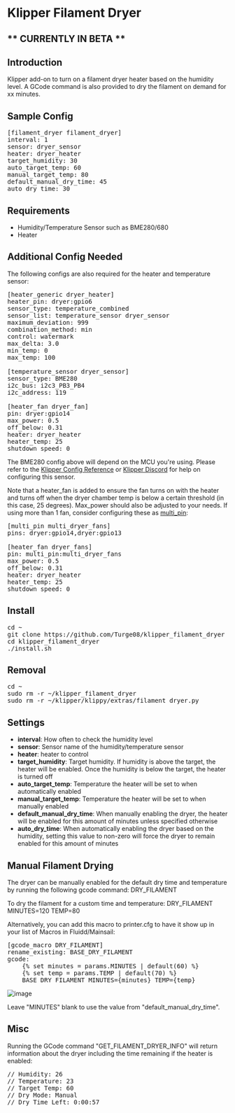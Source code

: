 # Klipper Filament Dryer

## ** CURRENTLY IN BETA **

## Introduction

Klipper add-on to turn on a filament dryer heater based on the humidity level. A GCode command is also provided to dry the filament on demand for xx minutes.

## Sample Config

<pre>[filament_dryer filament_dryer]
interval: 1
sensor: dryer_sensor
heater: dryer_heater
target_humidity: 30
auto_target_temp: 60
manual_target_temp: 80
default_manual_dry_time: 45
auto_dry_time: 30</pre>

## Requirements

- Humidity/Temperature Sensor such as BME280/680
- Heater

## Additional Config Needed

The following configs are also required for the heater and temperature sensor:

<pre>[heater_generic dryer_heater]
heater_pin: dryer:gpio6
sensor_type: temperature_combined
sensor_list: temperature_sensor dryer_sensor
maximum_deviation: 999
combination_method: min
control: watermark
max_delta: 3.0
min_temp: 0
max_temp: 100

[temperature_sensor dryer_sensor]
sensor_type: BME280
i2c_bus: i2c3_PB3_PB4
i2c_address: 119

[heater_fan dryer_fan]
pin: dryer:gpio14
max_power: 0.5
off_below: 0.31
heater: dryer_heater
heater_temp: 25
shutdown_speed: 0</pre>

The BME280 config above will depend on the MCU you're using. Please refer to the [Klipper Config Reference](https://www.klipper3d.org/Config_Reference.html#bmp180bmp280bme280bme680-temperature-sensor) or [Klipper Discord](https://discord.klipper3d.org/) for help on configuring this sensor.

Note that a heater_fan is added to ensure the fan turns on with the heater and turns off when the dryer chamber temp is below a certain threshold (in this case, 25 degrees). Max_power should also be adjusted to your needs. If using more than 1 fan, consider configuring these as [multi_pin](https://www.klipper3d.org/Config_Reference.html#multi_pin):

<pre>[multi_pin multi_dryer_fans]
pins: dryer:gpio14,dryer:gpio13

[heater_fan dryer_fans]
pin: multi_pin:multi_dryer_fans
max_power: 0.5
off_below: 0.31
heater: dryer_heater
heater_temp: 25
shutdown_speed: 0</pre>

## Install

<pre>cd ~
git clone https://github.com/Turge08/klipper_filament_dryer
cd klipper_filament_dryer
./install.sh</pre>

## Removal

<pre>cd ~
sudo rm -r ~/klipper_filament_dryer
sudo rm -r ~/klipper/klippy/extras/filament_dryer.py</pre>

## Settings

- **interval**: How often to check the humidity level
- **sensor**: Sensor name of the humidity/temperature sensor
- **heater**: heater to control
- **target_humidity**: Target humidity. If humidity is above the target, the heater will be enabled. Once the humidity is below the target, the heater is turned off
- **auto_target_temp**: Temperature the heater will be set to when automatically enabled
- **manual_target_temp**: Temperature the heater will be set to when manually enabled
- **default_manual_dry_time**: When manually enabling the dryer, the heater will be enabled for this amount of minutes unless specified otherwise
- **auto_dry_time**: When automatically enabling the dryer based on the humidity, setting this value to non-zero will force the dryer to remain enabled for this amount of minutes

## Manual Filament Drying

The dryer can be manually enabled for the default dry time and temperature by running the following gcode command: DRY_FILAMENT

To dry the filament for a custom time and temperature: DRY_FILAMENT MINUTES=120 TEMP=80

Alternatively, you can add this macro to printer.cfg to have it show up in your list of Macros in Fluidd/Mainsail:

<pre>[gcode_macro DRY_FILAMENT]
rename_existing: BASE_DRY_FILAMENT
gcode:
    {% set minutes = params.MINUTES | default(60) %}
    {% set temp = params.TEMP | default(70) %}
    BASE_DRY_FILAMENT MINUTES={minutes} TEMP={temp}</pre>

![image](https://github.com/Turge08/klipper_filament_dryer/assets/6312320/f70d7f66-4526-4982-9637-d5b9df042a39)

Leave "MINUTES" blank to use the value from "default_manual_dry_time".

## Misc

Running the GCode command "GET_FILAMENT_DRYER_INFO" will return information about the dryer including the time remaining if the heater is enabled:

<pre>// Humidity: 26
// Temperature: 23
// Target Temp: 60
// Dry Mode: Manual
// Dry Time Left: 0:00:57</pre>


